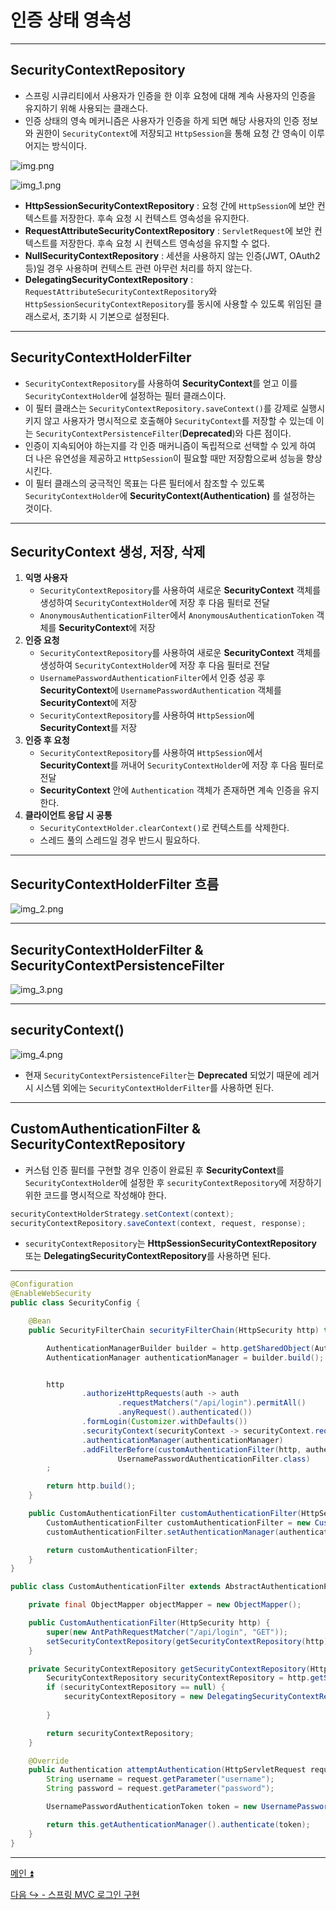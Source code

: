 # 인증 상태 영속성

---

## SecurityContextRepository

- 스프링 시큐리티에서 사용자가 인증을 한 이후 요청에 대해 계속 사용자의 인증을 유지하기 위해 사용되는 클래스다.
- 인증 상태의 영속 메커니즘은 사용자가 인증을 하게 되면 해당 사용자의 인증 정보와 권한이 `SecurityContext`에 저장되고 `HttpSession`을 통해 요청 간 영속이 이루어지는 방식이다.

![img.png](image/img.png)

![img_1.png](image/img_1.png)

- **HttpSessionSecurityContextRepository** : 요청 간에 `HttpSession`에 보안 컨텍스트를 저장한다. 후속 요청 시 컨텍스트 영속성을 유지한다.
- **RequestAttributeSecurityContextRepository** : `ServletRequest`에 보안 컨텍스트를 저장한다. 후속 요청 시 컨텍스트 영속성을 유지할 수 없다.
- **NullSecurityContextRepository** : 세션을 사용하지 않는 인증(JWT, OAuth2 등)일 경우 사용하며 컨텍스트 관련 아무런 처리를 하지 않는다.
- **DelegatingSecurityContextRepository** : `RequestAttributeSecurityContextRepository`와 `HttpSessionSecurityContextRepository`를 동시에 사용할 수 있도록
    위임된 클래스로서, 초기화 시 기본으로 설정된다.

---

## SecurityContextHolderFilter

- `SecurityContextRepository`를 사용하여 **SecurityContext**를 얻고 이를 `SecurityContextHolder`에 설정하는 필터 클래스이다.
- 이 필터 클래스는 `SecurityContextRepository.saveContext()`를 강제로 실행시키지 않고 사용자가 명시적으로 호출해야 `SecurityContext`를 저장할 수 있는데 이는 `SecurityContextPersistenceFilter`(**Deprecated**)와 다른 점이다.
- 인증이 지속되어야 하는지를 각 인증 매커니즘이 독립적으로 선택할 수 있게 하여 더 나은 유연성을 제공하고 `HttpSession`이 필요할 때만 저장함으로써 성능을 향상시킨다.
- 이 필터 클래스의 궁극적인 목표는 다른 필터에서 참조할 수 있도록 `SecurityContextHolder`에 **SecurityContext(Authentication)** 를 설정하는 것이다.

---

## SecurityContext 생성, 저장, 삭제

1. **익명 사용자**
   - `SecurityContextRepository`를 사용하여 새로운 **SecurityContext** 객체를 생성하여 `SecurityContextHolder`에 저장 후 다음 필터로 전달
   - `AnonymousAuthenticationFilter`에서 `AnonymousAuthenticationToken` 객체를 **SecurityContext**에 저장
2. **인증 요청**
   - `SecurityContextRepository`를 사용하여 새로운 **SecurityContext** 객체를 생성하여 `SecurityContextHolder`에 저장 후 다음 필터로 전달
   - `UsernamePasswordAuthenticationFilter`에서 인증 성공 후 **SecurityContext**에 `UsernamePasswordAuthentication` 객체를 **SecurityContext**에 저장
   - `SecurityContextRepository`를 사용하여 `HttpSession`에 **SecurityContext**를 저장
3. **인증 후 요청**
   - `SecurityContextRepository`를 사용하여 `HttpSession`에서 **SecurityContext**를 꺼내어 `SecurityContextHolder`에 저장 후 다음 필터로 전달
   - **SecurityContext** 안에 `Authentication` 객체가 존재하면 계속 인증을 유지한다.
4. **클라이언트 응답 시 공통**
   - `SecurityContextHolder.clearContext()`로 컨텍스트를 삭제한다.
   - 스레드 풀의 스레드일 경우 반드시 필요하다.

---

## SecurityContextHolderFilter 흐름

![img_2.png](image/img_2.png)

---

## SecurityContextHolderFilter & SecurityContextPersistenceFilter

![img_3.png](image/img_3.png)

--- 

## securityContext()

![img_4.png](image/img_4.png)

- 현재 `SecurityContextPersistenceFilter`는 **Deprecated** 되었기 때문에 레거시 시스템 외에는 `SecurityContextHolderFilter`를 사용하면 된다.

---

## CustomAuthenticationFilter & SecurityContextRepository

- 커스텀 인증 필터를 구현할 경우 인증이 완료된 후 **SecurityContext**를 `SecurityContextHolder`에 설정한 후 `securityContextRepository`에 저장하기 위한 코드를 명시적으로 작성해야 한다.
```java
securityContextHolderStrategy.setContext(context);
securityContextRepository.saveContext(context, request, response);
```
- `securityContextRepository`는 **HttpSessionSecurityContextRepository** 또는 **DelegatingSecurityContextRepository**를 사용하면 된다.

---

```java
@Configuration
@EnableWebSecurity
public class SecurityConfig {

    @Bean
    public SecurityFilterChain securityFilterChain(HttpSecurity http) throws Exception {

        AuthenticationManagerBuilder builder = http.getSharedObject(AuthenticationManagerBuilder.class);
        AuthenticationManager authenticationManager = builder.build();


        http
                .authorizeHttpRequests(auth -> auth
                        .requestMatchers("/api/login").permitAll()
                        .anyRequest().authenticated())
                .formLogin(Customizer.withDefaults())
                .securityContext(securityContext -> securityContext.requireExplicitSave(false))
                .authenticationManager(authenticationManager)
                .addFilterBefore(customAuthenticationFilter(http, authenticationManager),
                        UsernamePasswordAuthenticationFilter.class)
        ;

        return http.build();
    }

    public CustomAuthenticationFilter customAuthenticationFilter(HttpSecurity http, AuthenticationManager authenticationManager) {
        CustomAuthenticationFilter customAuthenticationFilter = new CustomAuthenticationFilter(http);
        customAuthenticationFilter.setAuthenticationManager(authenticationManager);

        return customAuthenticationFilter;
    }
}
```
```java
public class CustomAuthenticationFilter extends AbstractAuthenticationProcessingFilter {

    private final ObjectMapper objectMapper = new ObjectMapper();

    public CustomAuthenticationFilter(HttpSecurity http) {
        super(new AntPathRequestMatcher("/api/login", "GET"));
        setSecurityContextRepository(getSecurityContextRepository(http));
    }

    private SecurityContextRepository getSecurityContextRepository(HttpSecurity http) {
        SecurityContextRepository securityContextRepository = http.getSharedObject(SecurityContextRepository.class);
        if (securityContextRepository == null) {
            securityContextRepository = new DelegatingSecurityContextRepository(new HttpSessionSecurityContextRepository(),
                                                                                new RequestAttributeSecurityContextRepository());
        }

        return securityContextRepository;
    }

    @Override
    public Authentication attemptAuthentication(HttpServletRequest request, HttpServletResponse response) throws AuthenticationException, IOException, ServletException {
        String username = request.getParameter("username");
        String password = request.getParameter("password");

        UsernamePasswordAuthenticationToken token = new UsernamePasswordAuthenticationToken(username, password);

        return this.getAuthenticationManager().authenticate(token);
    }
}
```

---

[메인 ⏫](https://github.com/genesis12345678/TIL/blob/main/Spring/security/main.md)

[다음 ↪️ - 스프링 MVC 로그인 구현](https://github.com/genesis12345678/TIL/blob/main/Spring/security/AuthenticationPersistence/MVCLogin.md)
